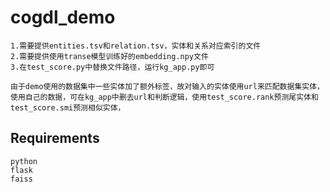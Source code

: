 # cogdl_demo
```
1.需要提供entities.tsv和relation.tsv，实体和关系对应索引的文件
2.需要提供使用transe模型训练好的embedding.npy文件
3.在test_score.py中替换文件路径，运行kg_app.py即可
```
```
由于demo使用的数据集中一些实体加了额外标签，故对输入的实体使用url来匹配数据集实体，
使用自己的数据，可在kg_app中删去url和判断逻辑，使用test_score.rank预测尾实体和test_score.smi预测相似实体，
```


## Requirements
```
python
flask
faiss
```




